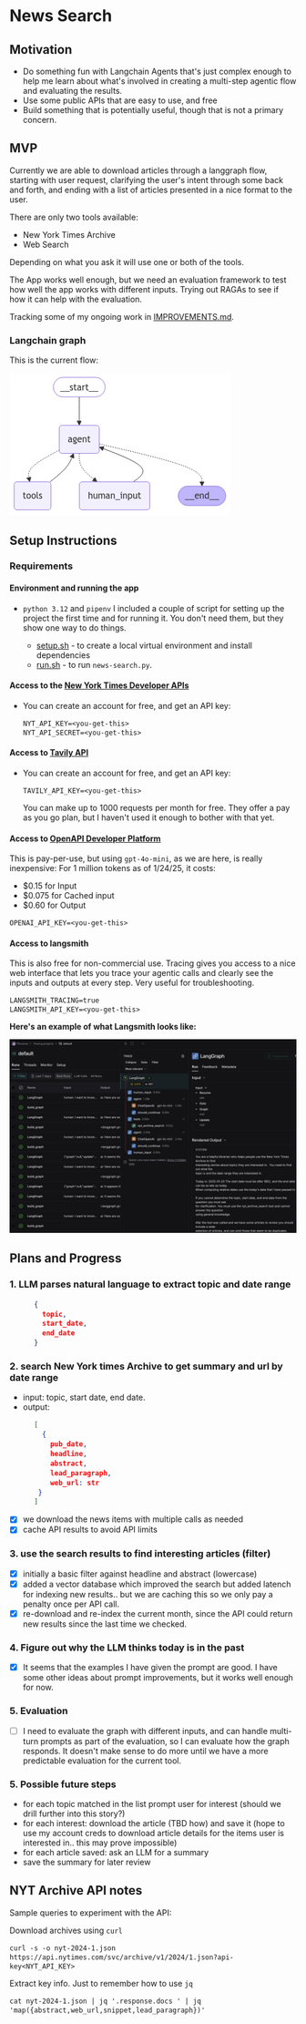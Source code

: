 # News Search

## Motivation

- Do something fun with Langchain Agents that's just complex enough to help me learn about what's involved in creating a multi-step agentic flow and evaluating the results.
- Use some public APIs that are easy to use, and free
- Build something that is potentially useful, though that is not a primary concern.

## MVP

Currently we are able to download articles through a langgraph flow, starting with user request, clarifying the user's intent through some back and forth, and ending with a list of articles presented in a nice format to the user.

There are only two tools available:

- New York Times Archive
- Web Search

Depending on what you ask it will use one or both of the tools.

The App works well enough, but we need an evaluation framework to test how well the app works with different inputs.  Trying out RAGAs to see if how it can help with the evaluation.

Tracking some of my ongoing work in [IMPROVEMENTS.md](IMPROVEMENTS.md).

### Langchain graph

This is the current flow:

![Graph](graph.png)

## Setup Instructions

### Requirements

#### Environment and running the app

- `python 3.12` and `pipenv` I included a couple of script for setting up the project the first time and for running it. You don't need them, but they show one way to do things.

  - [setup.sh](scripts/setup.sh) - to create a local virtual environment and install dependencies
  - [run.sh](scripts/run.sh) - to run `news-search.py`.

#### Access to the [New York Times Developer APIs](https://developer.nytimes.com/apis)

- You can create an account for free, and get an API key:

  ```shell
  NYT_API_KEY=<you-get-this>
  NYT_API_SECRET=<you-get-this>
  ```

#### Access to [Tavily API](https://tavily.com/)

- You can create an account for free, and get an API key:

  ```shell
  TAVILY_API_KEY=<you-get-this>
  ```

  You can make up to 1000 requests per month for free.  They offer a pay as you go plan,
  but I haven't used it enough to bother with that yet.

#### Access to [OpenAPI Developer Platform](https://platform.openai.com/docs/overview)

This is pay-per-use, but using `gpt-4o-mini`, as we are here, is really inexpensive: For 1 million tokens as of 1/24/25, it costs:

- $0.15 for Input
- $0.075 for Cached input
- $0.60 for Output

```shell
OPENAI_API_KEY=<you-get-this>
```

#### Access to langsmith

This is also free for non-commercial use. Tracing gives you access to a nice web interface that lets you trace your agentic calls and clearly see the inputs and outputs at every step. Very useful for troubleshooting.

```shell
LANGSMITH_TRACING=true
LANGSMITH_API_KEY=<you-get-this>
```

**Here's an example of what Langsmith looks like:**

![Graph](langsmith.png)

## Plans and Progress

### 1. LLM parses natural language to extract topic and date range

```json
      {
        topic,
        start_date,
        end_date
      }
```

### 2. search New York times Archive to get summary and url by date range

- input: topic, start date, end date.
- output:

```json
      [
        {
          pub_date,
          headline,
          abstract,
          lead_paragraph,
          web_url: str
       }
      ]
```

- [x] we download the news items with multiple calls as needed
- [x] cache API results to avoid API limits

### 3. use the search results to find interesting articles (filter)

- [x] initially a basic filter against headline and abstract (lowercase)
- [x] added a vector database which improved the search but added latench for indexing new results.. but we are caching this so we only pay a penalty once per API call.
- [x] re-download and re-index the current month, since the API could return new results since the last time we checked.

### 4. Figure out why the LLM thinks today is in the past

- [x]  It seems that the examples I have given the prompt are good. I have some other ideas about prompt improvements, but it works well enough for now.

### 5. Evaluation

- [ ] I need to evaluate the graph with different inputs, and can handle multi-turn prompts as part of the evaluation, so I can evaluate how the graph responds.  It doesn't make sense to do more until we have a more predictable evaluation for the current tool.

### 5. Possible future steps

- for each topic matched in the list prompt user for interest (should we drill further into this story?)
- for each interest: download the article (TBD how) and save it (hope to use my account creds to download article details for the items user is interested in.. this may prove impossible)
- for each article saved: ask an LLM for a summary
- save the summary for later review

## NYT Archive API notes

Sample queries to experiment with the API:

Download archives using `curl`

```shell
curl -s -o nyt-2024-1.json https://api.nytimes.com/svc/archive/v1/2024/1.json?api-key<NYT_API_KEY>
```

Extract key info. Just to remember how to use `jq`

```shell
cat nyt-2024-1.json | jq '.response.docs ' | jq 'map({abstract,web_url,snippet,lead_paragraph})'
```
